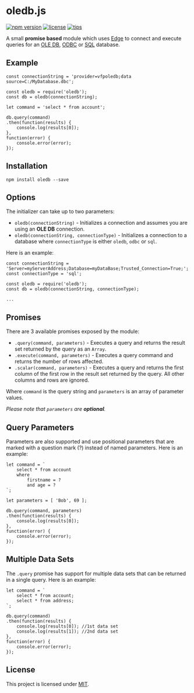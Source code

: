 # oledb.js

[![npm version](https://img.shields.io/badge/npm-v1.3.0-blue.svg)](https://www.npmjs.com/package/oledb)
[![license](https://img.shields.io/badge/license-MIT-orange.svg)](LICENSE)
[![tips](https://img.shields.io/badge/tips-bitcoin-brightgreen.svg)](https://www.coinbase.com/blahyourhamster)

A small **promise based** module which uses [Edge](https://github.com/tjanczuk/edge) to connect and execute queries for an 
[OLE DB](https://en.wikipedia.org/wiki/OLE_DB), [ODBC](https://en.wikipedia.org/wiki/Open_Database_Connectivity) or [SQL](https://en.wikipedia.org/wiki/SQL) database.

## Example
```
const connectionString = 'provider=vfpoledb;data source=C:/MyDatabase.dbc';

const oledb = require('oledb');
const db = oledb(connectionString);

let command = 'select * from account';

db.query(command)
.then(function(results) {
    console.log(results[0]);
},
function(error) {
    console.error(error);
});
```

## Installation
```
npm install oledb --save
```

## Options
The initializer can take up to two parameters:

- `oledb(connectionString)` - Initializes a connection and assumes you are using an **OLE DB** connection.
- `oledb(connectionString, connectionType)` - Initializes a connection to a database where `connectionType` is either `oledb`, `odbc` or `sql`.

Here is an example:

```
const connectionString = 'Server=myServerAddress;Database=myDataBase;Trusted_Connection=True;';
const connectionType = 'sql';

const oledb = require('oledb');
const db = oledb(connectionString, connectionType);

...
```

## Promises
There are 3 available promises exposed by the module:

- `.query(command, parameters)` - Executes a query and returns the result set returned by the query as an `Array`.
- `.execute(command, parameters)` - Executes a query command and returns the number of rows affected.
- `.scalar(command, parameters)` - Executes a query and returns the first column of the first row in the result set returned by the query. All other columns and rows are ignored.

Where `command` is the query string and `parameters` is an array of parameter values.

*Please note that `parameters` are **optional**.*

## Query Parameters
Parameters are also supported and use positional parameters that are marked with a question mark (?) instead of named parameters. Here is an example:

```
let command = `
    select * from account 
    where
        firstname = ?
        and age = ?
`;

let parameters = [ 'Bob', 69 ];

db.query(command, parameters)
.then(function(results) {
    console.log(results[0]);
},
function(error) {
    console.error(error);
});
```

## Multiple Data Sets
The `.query` promise has support for multiple data sets that can be returned in a single query. Here is an example:

```
let command = `
    select * from account;
    select * from address;
`;

db.query(command)
.then(function(results) {
    console.log(results[0]); //1st data set
    console.log(results[1]); //2nd data set
},
function(error) {
    console.error(error);
});
```

## License
This project is licensed under [MIT](LICENSE).
